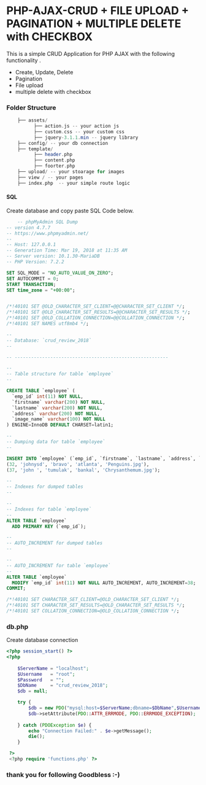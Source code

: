 # PHP-AJAX-CRUD + FILE UPLOAD + PAGINATION + MULTIPLE DELETE with CHECKBOX
 
 This is a simple CRUD Application for PHP AJAX with the following functionality .
 
 - Create, Update, Delete 
 - Pagination 
 - File upload
 - multiple delete with checkbox
 
 
### Folder Structure 
```php 
    ├── assets/
          ├── action.js -- your action js
          ├── custom.css -- your custom css
          ├── jquery-3.1.1.min -- jquery library
    ├── config/ -- your db connection 
    ├── template/ 
          ├── header.php
          ├── content.php
          ├── foorter.php
    ├── upload/ -- your stoarage for images
    ├── view / -- your pages 
    ├── index.php  -- your simple route logic 

```

 
#### SQL 
Create database and copy paste SQL Code below. 
```sql
    -- phpMyAdmin SQL Dump
-- version 4.7.7
-- https://www.phpmyadmin.net/
--
-- Host: 127.0.0.1
-- Generation Time: Mar 19, 2018 at 11:35 AM
-- Server version: 10.1.30-MariaDB
-- PHP Version: 7.2.2

SET SQL_MODE = "NO_AUTO_VALUE_ON_ZERO";
SET AUTOCOMMIT = 0;
START TRANSACTION;
SET time_zone = "+00:00";


/*!40101 SET @OLD_CHARACTER_SET_CLIENT=@@CHARACTER_SET_CLIENT */;
/*!40101 SET @OLD_CHARACTER_SET_RESULTS=@@CHARACTER_SET_RESULTS */;
/*!40101 SET @OLD_COLLATION_CONNECTION=@@COLLATION_CONNECTION */;
/*!40101 SET NAMES utf8mb4 */;

--
-- Database: `crud_review_2018`
--

-- --------------------------------------------------------

--
-- Table structure for table `employee`
--

CREATE TABLE `employee` (
  `emp_id` int(11) NOT NULL,
  `firstname` varchar(200) NOT NULL,
  `lastname` varchar(200) NOT NULL,
  `address` varchar(200) NOT NULL,
  `image_name` varchar(100) NOT NULL
) ENGINE=InnoDB DEFAULT CHARSET=latin1;

--
-- Dumping data for table `employee`
--

INSERT INTO `employee` (`emp_id`, `firstname`, `lastname`, `address`, `image_name`) VALUES
(32, 'johnysd', 'bravo', 'atlanta', 'Penguins.jpg'),
(37, 'john ', 'tumulak', 'bankal', 'Chrysanthemum.jpg');

--
-- Indexes for dumped tables
--

--
-- Indexes for table `employee`
--
ALTER TABLE `employee`
  ADD PRIMARY KEY (`emp_id`);

--
-- AUTO_INCREMENT for dumped tables
--

--
-- AUTO_INCREMENT for table `employee`
--
ALTER TABLE `employee`
  MODIFY `emp_id` int(11) NOT NULL AUTO_INCREMENT, AUTO_INCREMENT=38;
COMMIT;

/*!40101 SET CHARACTER_SET_CLIENT=@OLD_CHARACTER_SET_CLIENT */;
/*!40101 SET CHARACTER_SET_RESULTS=@OLD_CHARACTER_SET_RESULTS */;
/*!40101 SET COLLATION_CONNECTION=@OLD_COLLATION_CONNECTION */;
```
### db.php
 Create database connection 
```php
<?php session_start() ?>
<?php 
	
	$ServerName = "localhost";
	$Username	= "root";
	$Password	= "";
	$DbName		= "crud_review_2018";
	$db = null;

	try {
		$db = new PDO("mysql:host=$ServerName;dbname=$DbName",$Username,$Password);
		$db->setAttribute(PDO::ATTR_ERRMODE, PDO::ERRMODE_EXCEPTION);
		
	} catch (PDOException $e) {
		echo "Connection Failed:" . $e->getMessage();
		die();
	}

 ?>
 <?php require 'functions.php' ?>
```



### thank you for following Goodbless :-)
